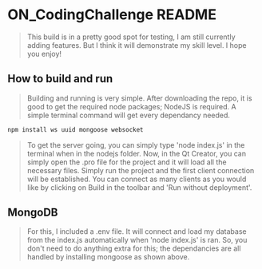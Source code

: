 # ON_CodingChallenge README
> This build is in a pretty good spot for testing, I am still currently adding features. But I think it will demonstrate my skill level. I hope you enjoy!

## How to build and run
> Building and running is very simple. 
> After downloading the repo, it is good to get the required node packages; NodeJS is required. A simple terminal command will get every dependancy needed.

```javascript
npm install ws uuid mongoose websocket
```
> To get the server going, you can simply type 'node index.js' in the terminal when in the nodejs folder.
> Now, in the Qt Creator, you can simply open the .pro file for the project and it will load all the necessary files.
> Simply run the project and the first client connection will be established.
> You can connect as many clients as you would like by clicking on Build in the toolbar and 'Run without deployment'.

## MongoDB
> For this, I included a .env file. It will connect and load my database from the index.js automatically when 'node index.js' is ran.
> So, you don't need to do anything extra for this; the dependancies are all handled by installing mongoose as shown above.
